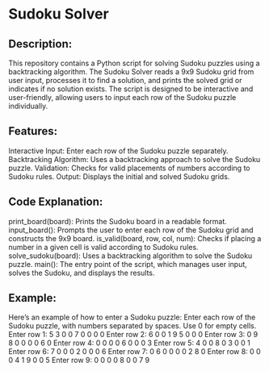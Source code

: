 # Sudoku Solver

## Description:
This repository contains a Python script for solving Sudoku puzzles using a backtracking algorithm. The Sudoku Solver reads a 9x9 Sudoku grid from user input, processes it to find a solution, and prints the solved grid or indicates if no solution exists. The script is designed to be interactive and user-friendly, allowing users to input each row of the Sudoku puzzle individually.

## Features:
Interactive Input: Enter each row of the Sudoku puzzle separately.
Backtracking Algorithm: Uses a backtracking approach to solve the Sudoku puzzle.
Validation: Checks for valid placements of numbers according to Sudoku rules.
Output: Displays the initial and solved Sudoku grids.

## Code Explanation:
print_board(board): Prints the Sudoku board in a readable format.
input_board(): Prompts the user to enter each row of the Sudoku grid and constructs the 9x9 board.
is_valid(board, row, col, num): Checks if placing a number in a given cell is valid according to Sudoku rules.
solve_sudoku(board): Uses a backtracking algorithm to solve the Sudoku puzzle.
main(): The entry point of the script, which manages user input, solves the Sudoku, and displays the results.

## Example:
Here’s an example of how to enter a Sudoku puzzle:
Enter each row of the Sudoku puzzle, with numbers separated by spaces. Use 0 for empty cells.
Enter row 1: 5 3 0 0 7 0 0 0 0
Enter row 2: 6 0 0 1 9 5 0 0 0
Enter row 3: 0 9 8 0 0 0 0 6 0
Enter row 4: 0 0 0 0 6 0 0 0 3
Enter row 5: 4 0 0 8 0 3 0 0 1
Enter row 6: 7 0 0 0 2 0 0 0 6
Enter row 7: 0 6 0 0 0 0 2 8 0
Enter row 8: 0 0 0 4 1 9 0 0 5
Enter row 9: 0 0 0 0 8 0 0 7 9
